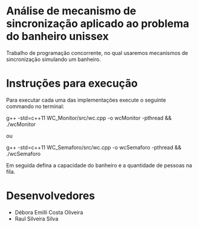 # Análise de mecanismo de sincronização aplicado ao problema do banheiro unissex
Trabalho de programação concorrente, no qual usaremos mecanismos de sincronização simulando um banheiro.

# Instruções para execução
Para executar cada uma das implementações execute o seguinte commando no terminal:

g++ -std=c++11 WC_Monitor/src/wc.cpp -o wcMonitor -pthread && ./wcMonitor

ou

g++ -std=c++11 WC_Semaforo/src/wc.cpp -o wcSemaforo -pthread && ./wcSemaforo

Em seguida defina a capacidade do banheiro e a quantidade de pessoas na fila.

# Desenvolvedores
- Débora Emilli Costa Oliveira
- Raul Silveira Silva